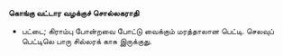 **கொங்கு வட்டார வழக்குச் சொல்லகராதி**
- பட்டை; கிராம்பு போன்றவை போட்டு வைக்கும் மரத்தாலான பெட்டி. செலவுப் பெட்டிலெ பாரு சில்லரக் காசு இருக்குது.

